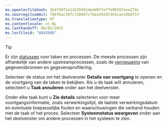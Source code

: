 ```yaml
---
ms.openlocfilehash: 3b474972e142359414edd8f7effb96597eea274c
ms.sourcegitcommit: 760fbac397c738407c7dea59297d54cae19b6f57
ms.translationtype: HT
ms.contentlocale: nl-NL
ms.lasthandoff: 06/03/2022
ms.locfileid: "8843988"
---
```

> [!TIP] 
> Er zijn [statussen](../system.md#status-definitions) voor taken en processen. De meeste processen zijn afhankelijk van andere upstreamprocessen, zoals de [vernieuwing](../system.md#refresh-processes) van gegevensbronnen en gegevensprofilering. 
> 
> Selecteer de status om het deelvenster **Details van voortgang** te openen en de voortgang van de taken te bekijken. Als u de taak wilt annuleren, selecteert u **Taak annuleren** onder aan het deelvenster. 
> 
> Onder elke taak kunt u **Zie details** selecteren voor meer voortgangsinformatie, zoals verwerkingstijd, de laatste verwerkingsdatum en eventuele toepasselijke fouten en waarschuwingen die verband houden met de taak of het proces. Selecteer **Systeemstatus weergeven** onder aan het deelvenster om andere processen in het systeem te zien.